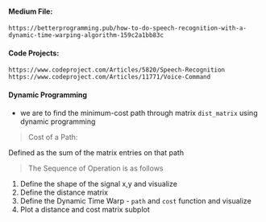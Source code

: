 ####	Medium File:
	https://betterprogramming.pub/how-to-do-speech-recognition-with-a-dynamic-time-warping-algorithm-159c2a1bb83c

####	Code Projects:
	https://www.codeproject.com/Articles/5820/Speech-Recognition
	https://www.codeproject.com/Articles/11771/Voice-Command

#### Dynamic Programming

* we are to find the minimum-cost path through matrix `dist_matrix` using dynamic programming
> Cost of a Path:

Defined as the sum of the matrix entries on that path

> The Sequence of Operation is as follows

1. Define the shape of the signal x,y and visualize
2. Define the distance matrix
3. Define the Dynamic Time Warp - `path` and `cost` function and visualize
4. Plot a distance and cost matrix subplot
